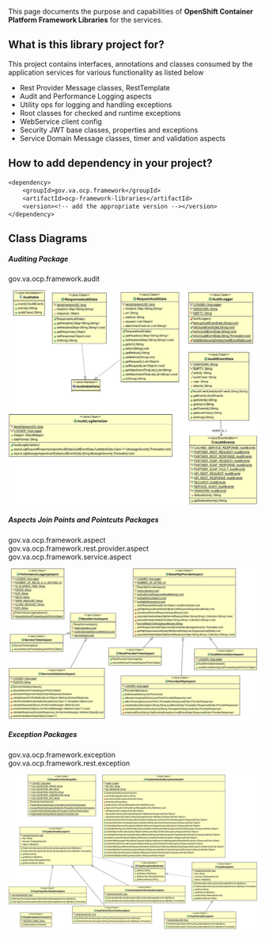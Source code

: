 This page documents the purpose and capabilities of **OpenShift Container Platform Framework Libraries** for the services.

## What is this library project for? ##

This project contains interfaces, annotations and classes consumed by the application services for various functionality as listed below
* Rest Provider Message classes, RestTemplate
* Audit and Performance Logging aspects
* Utility ops for logging and handling exceptions
* Root classes for checked and runtime exceptions
* WebService client config
* Security JWT base classes, properties and exceptions
* Service Domain Message classes, timer and validation aspects

## How to add dependency in your project?

    <dependency>
        <groupId>gov.va.ocp.framework</groupId>
        <artifactId>ocp-framework-libraries</artifactId>
        <version><!-- add the appropriate version --></version>
    </dependency>

## Class Diagrams

##### Auditing Package
gov.va.ocp.framework.audit

<img src = "/images/cd-audit-package.jpg">

##### Aspects Join Points and Pointcuts Packages
   gov.va.ocp.framework.aspect <br/>
   gov.va.ocp.framework.rest.provider.aspect<br/>
   gov.va.ocp.framework.service.aspect<br/>
   
<img src = "/images/cd-aspect-packages.jpg">

##### Exception Packages
   gov.va.ocp.framework.exception <br/>
   gov.va.ocp.framework.rest.exception<br/>
   
<img src = "/images/cd-exception-packages.jpg">
